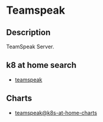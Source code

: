 # Teamspeak

## Description

TeamSpeak Server.

## k8 at home search

- [teamspeak](https://nanne.dev/k8s-at-home-search/#/teamspeak)

## Charts

- [teamspeak@k8s-at-home-charts](https://k8s-at-home.com/charts/)
